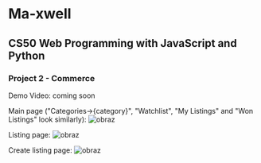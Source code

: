 # Ma-xwell
## CS50 Web Programming with JavaScript and Python
### Project 2 - Commerce

Demo Video: coming soon

Main page ("Categories->{category}", "Watchlist", "My Listings" and "Won Listings" look similarly):
![obraz](https://user-images.githubusercontent.com/81234472/221516720-e0f57cb7-70d6-446d-9842-e4e0a1aa822e.png)

Listing page:
![obraz](https://user-images.githubusercontent.com/81234472/221516889-def38b2c-7bbe-417d-8ce1-5acf97b60853.png)

Create listing page:
![obraz](https://user-images.githubusercontent.com/81234472/221516989-a8e91eef-e976-4874-b572-08628d04c686.png)
